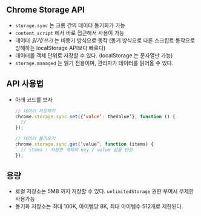 ## Chrome Storage API
- `storage.sync` 는 크롬 간의 데이터 동기화가 가능
- `content_script` 에서 바로 접근해서 사용이 가능
- 데이터 *읽기/쓰기* 는 비동기 방식으로 동작 (동기 방식으로 다른 스크립트 동작으로 방해하는 localStorage API보다 빠르다)
- 데이터를 객체 단위로 저장할 수 있다. (localStorage 는 문자열만 가능)
- `storage.managed` 는 읽기 전용이며, 관리자가 데이터를 읽어올 수 있다.


## API 사용법
- 아래 코드를 보자

  ``` javascript
  // 데이터 저장하기
  chrome.storage.sync.set({‘value’: theValue’}, function () {
    //
  });

  // 데이터 불러오기
  chrome.storage.sync.get(‘value’, function (items) {
    // items : 저장한 객체의 key / value 값을 반환
  });

  ```


## 용량
- 로컬 저장소는 5MB 까지 저장할 수 있다. `unlimitedStorage` 권한 부여시 무제한 사용가능
- 동기화 저장소는 최대 100K, 아이템당 8K, 최대 아이템수 512개로 제한된다.
